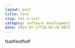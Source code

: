 ```yaml
---
layout: post
title: Test
slug: not-a-test
category: software development
date: 2021-07-27T10:09:29.987Z
---
```

fsadfasdfsdf